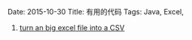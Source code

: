 Date: 2015-10-30
Title: 有用的代码
Tags: Java, Excel,


1. [turn an big excel file into a CSV](http://svn.apache.org/repos/asf/poi/trunk/src/examples/src/org/apache/poi/xssf/eventusermodel/XLSX2CSV.java)
